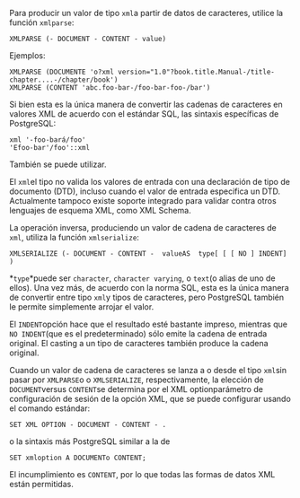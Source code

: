 Para producir un valor de tipo  `xml`a partir de datos de caracteres, utilice la función `xmlparse`:

```
XMLPARSE (- DOCUMENT - CONTENT - value)
```

Ejemplos:

```
XMLPARSE (DOCUMENTE 'o?xml version="1.0"?book.title.Manual-/title-chapter....-/chapter/book')
XMLPARSE (CONTENT 'abc.foo-bar-/foo-bar-foo-/bar')
```

Si bien esta es la única manera de convertir las cadenas de  caracteres en valores XML de acuerdo con el estándar SQL, las sintaxis  específicas de PostgreSQL:

```
xml '-foo-bará/foo'
'Efoo-bar'/foo'::xml
```

También se puede utilizar.

El  `xml`el tipo no valida los valores de entrada con una declaración de tipo de documento (DTD), incluso cuando  el valor de entrada especifica un DTD. Actualmente tampoco existe  soporte integrado para validar contra otros lenguajes de esquema XML,  como XML Schema.

La operación inversa, produciendo un valor de cadena de caracteres de `xml`, utiliza la función `xmlserialize`:

```
XMLSERIALIZE (- DOCUMENT - CONTENT -  valueAS  type[ [ [ NO ] INDENT] )
```

 *`type`*puede ser `character`, `character varying`, o  `text`(o alias de uno de ellos). Una vez más, de acuerdo con la norma SQL, esta es la única manera de convertir entre tipo  `xml`y tipos de caracteres, pero PostgreSQL también le permite simplemente arrojar el valor.

El  `INDENT`opción hace que el resultado esté bastante impreso, mientras que  `NO INDENT`(que es el predeterminado) sólo emite la cadena de entrada original. El  casting a un tipo de caracteres también produce la cadena original.

Cuando un valor de cadena de caracteres se lanza a o desde el tipo  `xml`sin pasar por  `XMLPARSE`o o `XMLSERIALIZE`, respectivamente, la elección de  `DOCUMENT`versus  `CONTENT`se determina por el XML optionparámetro de configuración de sesión de la opción XML, que se puede configurar usando el comando estándar:

```
SET XML OPTION - DOCUMENT - CONTENT - .
```

o la sintaxis más PostgreSQL similar a la de

```
SET xmloption A DOCUMENTo CONTENT;
```

El incumplimiento es `CONTENT`, por lo que todas las formas de datos XML están permitidas.